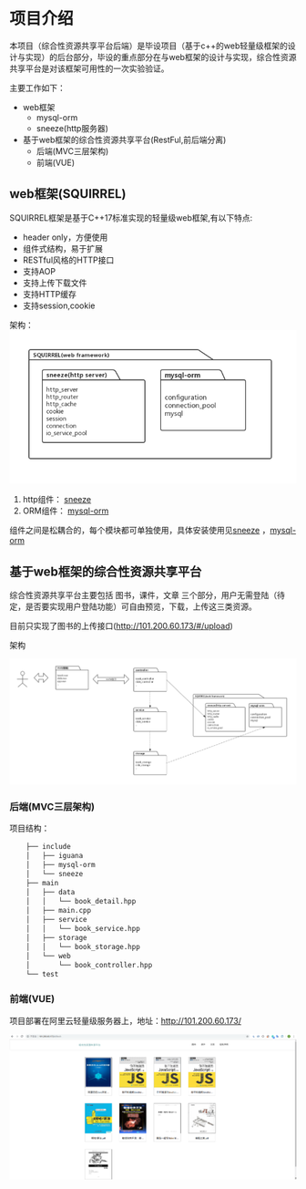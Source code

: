 # 项目介绍
本项目（综合性资源共享平台后端）是毕设项目（基于c++的web轻量级框架的设计与实现）的后台部分，毕设的重点部分在与web框架的设计与实现，综合性资源共享平台是对该框架可用性的一次实验验证。

主要工作如下：
- web框架
    - mysql-orm
    - sneeze(http服务器)
- 基于web框架的综合性资源共享平台(RestFul,前后端分离)
    - 后端(MVC三层架构)
    - 前端(VUE)
## web框架(SQUIRREL)

SQUIRREL框架是基于C++17标准实现的轻量级web框架,有以下特点:

- header only，方便使用
- 组件式结构，易于扩展
- RESTful风格的HTTP接口
- 支持AOP
- 支持上传下载文件
- 支持HTTP缓存
- 支持session,cookie



架构：
![](https://github.com/fredia/back_end_share/blob/master/imag/squirrel.png)

1. http组件： [sneeze](https://github.com/fredia/sneeze)
2. ORM组件： [mysql-orm](https://github.com/fredia/mysql-orm)

组件之间是松耦合的，每个模块都可单独使用，具体安装使用见[sneeze](https://github.com/fredia/sneeze)
 ，[mysql-orm](https://github.com/fredia/mysql-orm)

## 基于web框架的综合性资源共享平台

综合性资源共享平台主要包括 图书，课件，文章 三个部分，用户无需登陆（待定，是否要实现用户登陆功能）可自由预览，下载，上传这三类资源。

目前只实现了图书的上传接口(http://101.200.60.173/#/upload)

架构

![](https://github.com/fredia/back_end_share/blob/master/imag/all.png)
### 后端(MVC三层架构)

项目结构：


        ├── include
        │   ├── iguana
        │   ├── mysql-orm
        │   └── sneeze
        ├── main
        │   ├── data
        │   │   └── book_detail.hpp
        │   ├── main.cpp
        │   ├── service
        │   │   └── book_service.hpp
        │   ├── storage
        │   │   └── book_storage.hpp
        │   └── web
        │       └── book_controller.hpp
        └── test


### 前端(VUE)
项目部署在阿里云轻量级服务器上，地址：http://101.200.60.173/ 

![](https://github.com/fredia/back_end_share/blob/master/imag/vue_book.png)